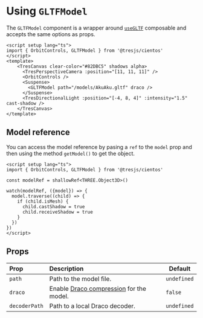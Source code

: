 # Using `GLTFModel`

The `GLTFModel` component is a wrapper around [`useGLTF`](./use-gltf.md) composable and accepts the same options as props.

```vue{2,9}
<script setup lang="ts">
import { OrbitControls, GLTFModel } from '@tresjs/cientos'
</script>
<template>
    <TresCanvas clear-color="#82DBC5" shadows alpha>
      <TresPerspectiveCamera :position="[11, 11, 11]" />
      <OrbitControls />
      <Suspense>
        <GLTFModel path="/models/AkuAku.gltf" draco />
      </Suspense>
      <TresDirectionalLight :position="[-4, 8, 4]" :intensity="1.5" cast-shadow />
    </TresCanvas>
</template>
```

## Model reference

You can access the model reference by pasing a `ref` to the `model` prop and then using the method `getModel()` to get the object.

```vue{3,6}
<script setup lang="ts">
import { OrbitControls, GLTFModel } from '@tresjs/cientos'

const modelRef = shallowRef<THREE.Object3D>()

watch(modelRef, ({model}) => {
  model.traverse((child) => {
    if (child.isMesh) {
      child.castShadow = true
      child.receiveShadow = true
    }
  })
})
</script>
```

## Props

| Prop          | Description                                                                                                           | Default     |
| :------------ | :-------------------------------------------------------------------------------------------------------------------- | ----------- |
| `path`        | Path to the model file.                                                                                               | `undefined` |
| `draco`       | Enable [Draco compression](https://threejs.org/docs/index.html?q=drac#examples/en/loaders/DRACOLoader) for the model. | `false`     |
| `decoderPath` | Path to a local Draco decoder.                                                                                        | `undefined` |
